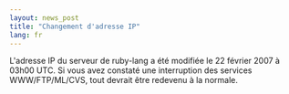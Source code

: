 ```yaml
---
layout: news_post
title: "Changement d'adresse IP"
lang: fr
---
```


L\'adresse IP du serveur de ruby-lang a été modifiée le 22 février 2007
à 03h00 UTC. Si vous avez constaté une interruption des services
WWW/FTP/ML/CVS, tout devrait être redevenu à la normale.

